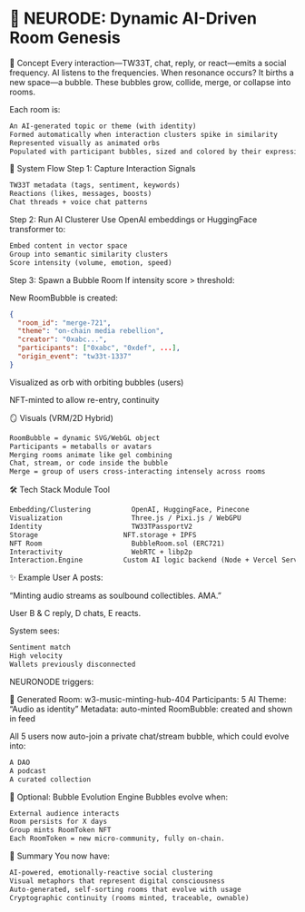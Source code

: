 # 🧠 NEURODE: Dynamic AI-Driven Room Genesis
🔮 Concept
Every interaction—TW33T, chat, reply, or react—emits a social frequency.
AI listens to the frequencies.
When resonance occurs? It births a new space—a bubble.
These bubbles grow, collide, merge, or collapse into rooms.

Each room is:
```txt
An AI-generated topic or theme (with identity)
Formed automatically when interaction clusters spike in similarity
Represented visually as animated orbs
Populated with participant bubbles, sized and colored by their expression energy
```
🔁 System Flow
Step 1: Capture Interaction Signals
```txt
TW33T metadata (tags, sentiment, keywords)
Reactions (likes, messages, boosts)
Chat threads + voice chat patterns
```
Step 2: Run AI Clusterer
Use OpenAI embeddings or HuggingFace transformer to:
```txt
Embed content in vector space
Group into semantic similarity clusters
Score intensity (volume, emotion, speed)
``` 
Step 3: Spawn a Bubble Room
If intensity score > threshold:

New RoomBubble is created:
```json
{
  "room_id": "merge-721",
  "theme": "on-chain media rebellion",
  "creator": "0xabc...",
  "participants": ["0xabc", "0xdef", ...],
  "origin_event": "tw33t-1337"
}
```
Visualized as orb with orbiting bubbles (users)

NFT-minted to allow re-entry, continuity

🪞 Visuals (VRM/2D Hybrid)
```txt
RoomBubble = dynamic SVG/WebGL object
Participants = metaballs or avatars
Merging rooms animate like gel combining
Chat, stream, or code inside the bubble
Merge = group of users cross-interacting intensely across rooms
```
🛠️ Tech Stack
Module	Tool
```txt
Embedding/Clustering	      OpenAI, HuggingFace, Pinecone
Visualization	              Three.js / Pixi.js / WebGPU
Identity	                  TW33TPassportV2
Storage	                    NFT.storage + IPFS
NFT Room	                  BubbleRoom.sol (ERC721)
Interactivity	              WebRTC + libp2p
Interaction.Engine	        Custom AI logic backend (Node + Vercel Serverless)
```
✨ Example
User A posts:

“Minting audio streams as soulbound collectibles. AMA.”

User B & C reply, D chats, E reacts.

System sees:
```txt
Sentiment match
High velocity
Wallets previously disconnected
```
NEURONODE triggers:

🔮 Generated Room: w3-music-minting-hub-404
Participants: 5
AI Theme: “Audio as identity”
Metadata: auto-minted
RoomBubble: created and shown in feed

All 5 users now auto-join a private chat/stream bubble, which could evolve into:
```txt
A DAO
A podcast
A curated collection
```
🧬 Optional: Bubble Evolution Engine
Bubbles evolve when:
```txt
External audience interacts
Room persists for X days
Group mints RoomToken NFT
Each RoomToken = new micro-community, fully on-chain.
```
🧠 Summary
You now have:
```txt
AI-powered, emotionally-reactive social clustering
Visual metaphors that represent digital consciousness
Auto-generated, self-sorting rooms that evolve with usage
Cryptographic continuity (rooms minted, traceable, ownable)
```
